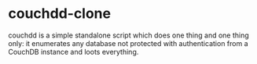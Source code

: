 # couchdd-clone
couchdd is a simple standalone script which does one thing and one thing only: it enumerates any database not protected with authentication from a CouchDB instance and loots everything.
